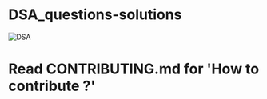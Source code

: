 # DSA_questions-solutions
![DSA](https://user-images.githubusercontent.com/112325374/192339462-5fd11a63-444e-4494-89db-200ebb5872ec.gif)
# Read CONTRIBUTING.md for 'How to contribute ?'
